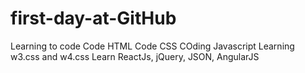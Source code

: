 # first-day-at-GitHub
Learning to code
Code HTML
Code CSS
COding Javascript
Learning w3.css and w4.css
Learn ReactJs, jQuery, JSON, AngularJS

